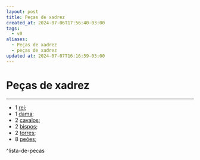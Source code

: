 ```yaml
---
layout: post
title: Peças de xadrez
created_at: 2024-07-06T17:56:40-03:00
tags:
  - v0
aliases:
  - Peças de xadrez
  - peças de xadrez
updated at: 2024-07-07T16:16:59-03:00
---
```

# Peças de xadrez
----
-  1 [rei](_insight/2024-07-07-Rei_xadrez.md);
-  1 [dama](_insight/2024-07-07-Dama_xadrez.md);
-  2 [cavalos](_insight/2024-07-06-Cavalo_xadrez.md);
-  2 [bispos](_insight/2024-07-07-Bispo_xadrez.md);
-  2 [torres](_insight/2024-07-06-Torre_xadrez.md);
-  8 [peões](_insight/2024-07-06-Peão_xadrez.md);

^lista-de-pecas